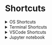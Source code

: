 # Shortcuts

<details>
  <summary>OS Shortcuts</summary>

| action | macOS | Windows |
| :----- | :---: | ------: |
| run | | `Win + R` |
| new explorer window | `Shift + Cmd + N` | `Win + E` |
| toggle dock | `Cmd + Option + D` | |

</details>

<details>
  <summary>Terminal Shortcuts</summary>

| action | macOS | Windows |
| :----- | :---: | ------: |
| clear terminal screen | `Ctrl + L` | `Ctrl + L` |

</details>


<details>
  <summary>VSCode Shortcuts</summary>

| action | macOS | Windows |
| :-------- | :------: | ----: |
| zoom in / out | `Cmd + +/-` | `Ctrl + +/-` |
| new integrated terminal | `Shift + Ctrl + ` ` | `Ctrl + Æ` |
| multi-line cursor | `Shift + Cmd + L` or `Option + Cmd + UpArrow/DownArrow` | |
| toggle file explorer | `Cmd + B` | `Ctrl + B` |
| comment in/out line | | `Ctrl + '` |
| find next occurence | | `Ctrl + D` |

playground

</details>

<details>
  <summary>Jupyter notebook</summary>

| action | macOS | Windows |
| :-------- | :------: | ----: |
| new cell | | |

</details>
